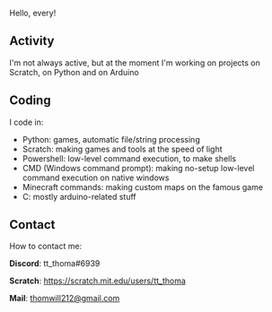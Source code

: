 Hello, every!

Activity
--------
I'm not always active, but at the moment I'm working on projects on Scratch, on Python and on Arduino

Coding
------
I code in:
- Python: games, automatic file/string processing
- Scratch: making games and tools at the speed of light
- Powershell: low-level command execution, to make shells
- CMD (Windows command prompt): making no-setup low-level command execution on native windows
- Minecraft commands: making custom maps on the famous game
- C: mostly arduino-related stuff

Contact
-------
How to contact me:

**Discord**: tt_thoma#6939

**Scratch**: https://scratch.mit.edu/users/tt_thoma

**Mail**: thomwill212@gmail.com
